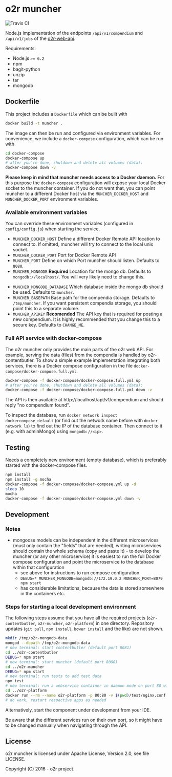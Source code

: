 # o2r muncher

![Travis CI](https://api.travis-ci.org/o2r-project/o2r-muncher.svg)

Node.js implementation of the endpoints `/api/v1/compendium` and `/api/v1/jobs` of the [o2r-web-api](http://o2r.info/o2r-web-api/).

Requirements:

- Node.js `>= 6.2`
- npm
- bagit-python
- unzip
- tar
- mongodb

## Dockerfile

This project includes a `Dockerfile` which can be built with

```bash
docker build -t muncher .
```

The image can then be run and configured via environment variables. For convenience, we include a `docker-compose` configuration, which can be run with

```bash
cd docker-compose
docker-compose up
# after you're done, shutdown and delete all volumes (data):
docker-compose down -v
```

__Please keep in mind that muncher needs access to a Docker daemon.__
For this purpose the `docker-compose` configuration will expose your local Docker socket to the muncher container. If you do not want that, you can point muncher to a different Docker host via the `MUNCHER_DOCKER_HOST` and `MUNCHER_DOCKER_PORT` environment variables.

### Available environment variables

You can override these environment variables (configured in `config/config.js`) when starting the service.

- `MUNCHER_DOCKER_HOST`
  Define a different Docker Remote API location to connect to. If omitted, muncher will try to connect to the local unix socket.
- `MUNCHER_DOCKER_PORT`
  Port for Docker Remote API
- `MUNCHER_PORT`
  Define on which Port muncher should listen. Defaults to `8080`.
- `MUNCHER_MONGODB` __Required__
  Location for the mongo db. Defaults to `mongodb://localhost/`. You will very likely need to change this.
* `MUNCHER_MONGODB_DATABASE`
  Which database inside the mongo db should be used. Defaults to `muncher`.
* `MUNCHER_BASEPATH`
  Base path for the compendia storage. Defaults to `/tmp/muncher`. If you want persistent compendia storage, you should point this to a separate volume.
* `MUNCHER_APIKEY` __Recomended__
  The API key that is required for posting a new compendium. It is highly recommended that you change this to a secure key. Defaults to `CHANGE_ME`.

### Full API service with docker-compose

The o2r muncher only provides the main parts of the o2r web API. For example, serving the data (files) from the compendia is handled by o2r-contentbutler. To show a simple example implementation integrating both services, there is a Docker compose configuration in the file `docker-compose/docker-compose.full.yml`.

```bash
docker-compose -f docker-compose/docker-compose.full.yml up
# after you're done, shutdown and delete all volumes (data):
docker-compose -f docker-compose/docker-compose.full.yml down -v
```

The API is then available at http://localhost/api/v1/compendium and should reply "no compendium found".

To inspect the database, run `docker network inspect dockercompose_default` (or find out the network name before with `docker network ls`) to find out the IP of the database container. Then connect to it (e.g. with adminMongo) using `mongodb://<ip>`.

## Testing

Needs a completely new environment (empty database), which is preferably started with the docker-compose files.

```bash
npm install
npm install -g mocha
docker-compose -f docker-compose/docker-compose.yml up -d
sleep 10
mocha
docker-compose -f docker-compose/docker-compose.yml down -v
```

## Development

### Notes

- mongoose models can be independent in the different microservices (must only contain the "fields" that are needed), writing microservices should contain the whole schema (copy and paste it) - to develop the muncher (or any other microservice) it is easiest to run the full Docker compose configuration and point the microservice to the database within that configuration
  - see above for instructions to run compose configuration
  - `DEBUG=* MUNCHER_MONGODB=mongodb://172.19.0.2 MUNCHER_PORT=8079 npm start`
  - has considerable limitations, because the data is stored somewhere in the containers etc.

### Steps for starting a local development environment

The following steps assume that you have all the required projects (`o2r-contentbutler`, `o2r-muncher`, `o2r-platform`) in one directory. Repository updates (`git pull`, `npm install`, `bower install` and the like) are not shown.

```bash
mkdir /tmp/o2r-mongodb-data
mongod --dbpath /tmp/o2r-mongodb-data
# new terminal: start contentbutler (default port 8081)
cd ../o2r-contentbutler
DEBUG=* npm start
# new terminal: start muncher (default port 8080)
cd ../o2r-muncher
DEBUG=* npm start
# new terminal: run tests to add test data
npm test
# new terminal: run a webservice container in daemon mode on port 80 with (a) a proxy in front of the microservices and (b) the client project at / (must change app constant manually!)
cd ../o2r-platform
docker run --rm --name o2r-platform -p 80:80 -v $(pwd)/test/nginx.conf:/etc/nginx/nginx.conf -v $(pwd):/etc/nginx/html nginx
# do work, restart respective apps as needed
```

Alternatively, start the component under development from your IDE.

Be aware that the different services run on their own port, so it might have to be changed manually when navigating through the API.

## License

o2r muncher is licensed under Apache License, Version 2.0, see file LICENSE.

Copyright (C) 2016 - o2r project.
